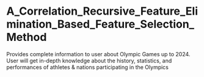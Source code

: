 # A_Correlation_Recursive_Feature_Elimination_Based_Feature_Selection_Method
Provides complete information to user about Olympic Games up to 2024. User will get in-depth knowledge about the history, statistics, and performances of athletes &amp; nations participating in the Olympics
